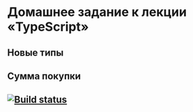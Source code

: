 # Домашнее задание к лекции «TypeScript»
## Новые типы
## Сумма покупки

## [![Build status](https://ci.appveyor.com/api/projects/status/yfd6f9slsef8qheo?svg=true)](https://ci.appveyor.com/project/bochkarevatat/typescriptcopy)

